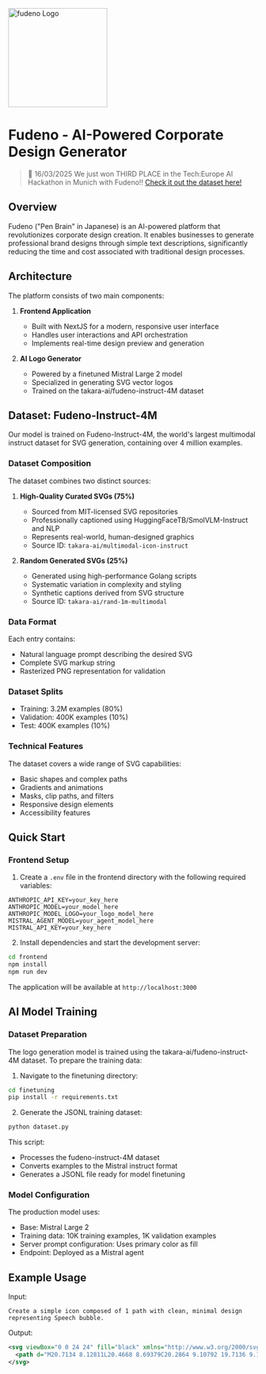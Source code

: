 <img src="https://fudeno.pages.dev/logo.svg" width="200" alt="fudeno Logo" />

# Fudeno - AI-Powered Corporate Design Generator

> 🎉 16/03/2025 We just won THIRD PLACE in the Tech:Europe AI Hackathon in Munich with Fudeno!! [Check it out the dataset here!](https://huggingface.co/datasets/takara-ai/fudeno-instruct-4M)

## Overview

Fudeno ("Pen Brain" in Japanese) is an AI-powered platform that revolutionizes corporate design creation. It enables businesses to generate professional brand designs through simple text descriptions, significantly reducing the time and cost associated with traditional design processes.

## Architecture

The platform consists of two main components:

1. **Frontend Application**

   - Built with NextJS for a modern, responsive user interface
   - Handles user interactions and API orchestration
   - Implements real-time design preview and generation

2. **AI Logo Generator**
   - Powered by a finetuned Mistral Large 2 model
   - Specialized in generating SVG vector logos
   - Trained on the takara-ai/fudeno-instruct-4M dataset

## Dataset: Fudeno-Instruct-4M

Our model is trained on Fudeno-Instruct-4M, the world's largest multimodal instruct dataset for SVG generation, containing over 4 million examples.

### Dataset Composition

The dataset combines two distinct sources:

1. **High-Quality Curated SVGs (75%)**

   - Sourced from MIT-licensed SVG repositories
   - Professionally captioned using HuggingFaceTB/SmolVLM-Instruct and NLP
   - Represents real-world, human-designed graphics
   - Source ID: `takara-ai/multimodal-icon-instruct`

2. **Random Generated SVGs (25%)**
   - Generated using high-performance Golang scripts
   - Systematic variation in complexity and styling
   - Synthetic captions derived from SVG structure
   - Source ID: `takara-ai/rand-1m-multimodal`

### Data Format

Each entry contains:

- Natural language prompt describing the desired SVG
- Complete SVG markup string
- Rasterized PNG representation for validation

### Dataset Splits

- Training: 3.2M examples (80%)
- Validation: 400K examples (10%)
- Test: 400K examples (10%)

### Technical Features

The dataset covers a wide range of SVG capabilities:

- Basic shapes and complex paths
- Gradients and animations
- Masks, clip paths, and filters
- Responsive design elements
- Accessibility features

## Quick Start

### Frontend Setup

1. Create a `.env` file in the frontend directory with the following required variables:

```
ANTHROPIC_API_KEY=your_key_here
ANTHROPIC_MODEL=your_model_here
ANTHROPIC_MODEL_LOGO=your_logo_model_here
MISTRAL_AGENT_MODEL=your_agent_model_here
MISTRAL_API_KEY=your_key_here
```

2. Install dependencies and start the development server:

```bash
cd frontend
npm install
npm run dev
```

The application will be available at `http://localhost:3000`

## AI Model Training

### Dataset Preparation

The logo generation model is trained using the takara-ai/fudeno-instruct-4M dataset. To prepare the training data:

1. Navigate to the finetuning directory:

```bash
cd finetuning
pip install -r requirements.txt
```

2. Generate the JSONL training dataset:

```bash
python dataset.py
```

This script:

- Processes the fudeno-instruct-4M dataset
- Converts examples to the Mistral instruct format
- Generates a JSONL file ready for model finetuning

### Model Configuration

The production model uses:

- Base: Mistral Large 2
- Training data: 10K training examples, 1K validation examples
- Server prompt configuration: Uses primary color as fill
- Endpoint: Deployed as a Mistral agent

## Example Usage

Input:

```
Create a simple icon composed of 1 path with clean, minimal design representing Speech bubble.
```

Output:

```svg
<svg viewBox="0 0 24 24" fill="black" xmlns="http://www.w3.org/2000/svg">
  <path d="M20.7134 8.12811L20.4668 8.69379C20.2864 9.10792 19.7136 9.10792 19.5331 8.69379L19.2866 8.12811C18.8471 7.11947 18.0555 6.31641 17.0677 5.87708L16.308 5.53922C15.8973 5.35653 15.8973 4.75881 16.308 4.57612L17.0252 4.25714C18.0384 3.80651 18.8442 2.97373 19.2761 1.93083L19.5293 1.31953C19.7058 0.893489 20.2942 0.893489 20.4706 1.31953L20.7238 1.93083C21.1558 2.97373 21.9616 3.80651 22.9748 4.25714L23.6919 4.57612C24.1027 4.75881 24.1027 5.35653 23.6919 5.53922L22.9323 5.87708C21.9445 6.31641 21.1529 7.11947 20.7134 8.12811ZM10 3H14V5H10C6.68629 5 4 7.68629 4 11C4 14.61 6.46208 16.9656 12 19.4798V17H14C17.3137 17 20 14.3137 20 11H22C22 15.4183 18.4183 19 14 19V22.5C9 20.5 2 17.5 2 11C2 6.58172 5.58172 3 10 3Z"/>
</svg>
```
